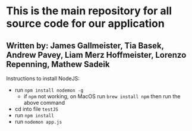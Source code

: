 # This is the main repository for all source code for our application

## Written by: James Gallmeister, Tia Basek, Andrew Pavey, Liam Merz Hoffmeister, Lorenzo Repenning, Mathew Sadeik

Instructions to install NodeJS:
* run `npm install nodemon -g`
	* if `npm` not working, on MacOS run `brew install npm` then run the above command
* cd into file `testJS`
* run `npm install`
* run `nodemon app.js`
